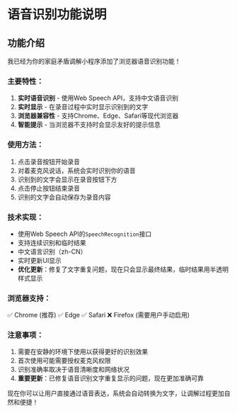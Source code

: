 # 语音识别功能说明

## 功能介绍

我已经为你的家庭矛盾调解小程序添加了浏览器语音识别功能！

### 主要特性：

1. **实时语音识别** - 使用Web Speech API，支持中文语音识别
2. **实时显示** - 在录音过程中实时显示识别到的文字
3. **浏览器兼容性** - 支持Chrome、Edge、Safari等现代浏览器
4. **智能提示** - 当浏览器不支持时会显示友好的提示信息

### 使用方法：

1. 点击录音按钮开始录音
2. 对着麦克风说话，系统会实时识别你的语音
3. 识别到的文字会显示在录音按钮下方
4. 点击停止按钮结束录音
5. 识别的文字会自动保存为录音内容

### 技术实现：

- 使用Web Speech API的`SpeechRecognition`接口
- 支持连续识别和临时结果
- 中文语言识别（zh-CN）
- 实时更新UI显示
- **优化更新**：修复了文字重复问题，现在只会显示最终结果，临时结果用半透明样式显示

### 浏览器支持：

✅ Chrome (推荐)
✅ Edge
✅ Safari
❌ Firefox (需要用户手动启用)

### 注意事项：

1. 需要在安静的环境下使用以获得更好的识别效果
2. 首次使用可能需要授权麦克风权限
3. 识别准确率取决于语音清晰度和网络状况
4. **重要更新**：已修复语音识别文字重复显示的问题，现在更加准确可靠

现在你可以让用户直接通过语音表达，系统会自动转换为文字，让调解过程更加自然和便捷！